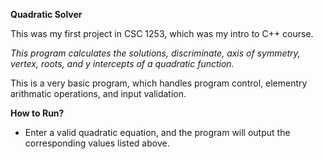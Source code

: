 __Quadratic Solver__

This was my first project in CSC 1253, which was my intro to C++ course. 

_This program calculates the solutions, discriminate, axis of symmetry,
vertex, roots, and y intercepts of a quadratic function._

This is a very basic program, which handles program control, elementry arithmatic operations, and input validation. 

__How to Run?__

- Enter a valid quadratic equation, and the program will output the corresponding values listed above.


